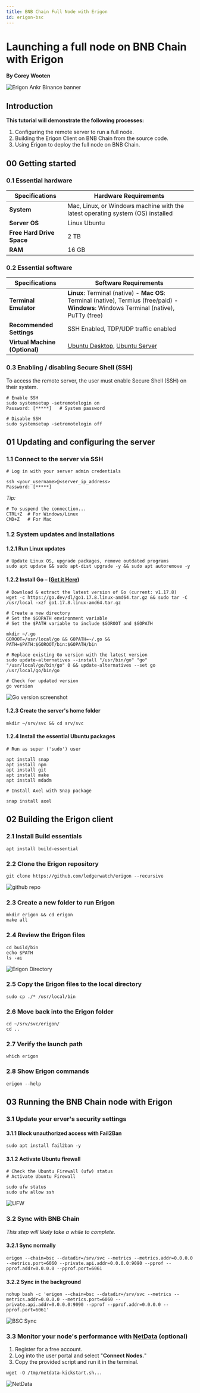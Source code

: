 ```yaml
---
title: BNB Chain Full Node with Erigon
id: erigon-bsc
---
```


# Launching a full node on BNB Chain with Erigon

**By Corey Wooten**
<br/>

![Erigon Ankr Binance banner](https://i.imgur.com/S3k5JAw.png)

## **Introduction**

**This tutorial will demonstrate the following processes:**

1. Configuring the remote server to run a full node.
2. Building the Erigon Client on BNB Chain from the source code.
3. Using Erigon to deploy the full node on BNB Chain.

## **00 Getting started**

### 0.1 Essential hardware

| Specifications            | Hardware Requirements                                                          |
| ------------------------- | ------------------------------------------------------------------------------ |
| **System**                | Mac, Linux, or Windows machine with the latest operating system (OS) installed |
| **Server OS**             | Linux Ubuntu                                                                   |
| **Free Hard Drive Space** | 2 TB                                                                           |
| **RAM**                   | 16 GB                                                                          |

### 0.2 Essential software

| Specifications                 | Software Requirements                                                                                                                    |
| ------------------------------ | ---------------------------------------------------------------------------------------------------------------------------------------- |
| **Terminal Emulator**          | **Linux**: Terminal (native) - **Mac OS**: Terminal (native), Termius (free/paid) - **Windows**: Windows Terminal (native), PuTTy (free) |
| **Recommended Settings**       | SSH Enabled, TDP/UDP traffic enabled                                                                                                     |
| **Virtual Machine (Optional)** | [Ubuntu Desktop](https://ubuntu.com/download/desktop), [Ubuntu Server](https://ubuntu.com/download/server)                               |

### 0.3 Enabling / disabling Secure Shell (SSH)

To access the remote server, the user must enable Secure Shell (SSH) on their system.

```shell
# Enable SSH
sudo systemsetup -setremotelogin on
Password: [*****]   # System password
```

```shell
# Disable SSH
sudo systemsetup -setremotelogin off
```

## **01 Updating and configuring the server**

### **1.1 Connect to the server via SSH**

```shell
# Log in with your server admin credentials

ssh <your_username>@<server_ip_address>
Password: [*****]
```

_Tip:_

```shell
# To suspend the connection...
CTRL+Z  # For Windows/Linux
CMD+Z   # For Mac
```

### **1.2 System updates and installations**

#### 1.2.1 Run Linux updates

```shell
# Update Linux OS, upgrade packages, remove outdated programs
sudo apt update && sudo apt-dist upgrade -y && sudo apt autoremove -y
```

#### 1.2.2 Install Go – ([Get it Here](https://go.dev/doc/install))

```shell
# Download & extract the latest version of Go (current: v1.17.8)
wget -c https://go.dev/dl/go1.17.8.linux-amd64.tar.gz && sudo tar -C /usr/local -xzf go1.17.8.linux-amd64.tar.gz
```

```shell
# Create a new directory
# Set the $GOPATH environment variable
# Set the $PATH variable to include $GOROOT and $GOPATH

mkdir ~/.go
GOROOT=/usr/local/go && GOPATH=~/.go && PATH=$PATH:$GOROOT/bin:$GOPATH/bin
```

```shell
# Replace existing Go version with the latest version
sudo update-alternatives --install "/usr/bin/go" "go" "/usr/local/go/bin/go" 0 && update-alternatives --set go /usr/local/go/bin/go
```

```shell
# Check for updated version
go version
```

![Go version screenshot](https://i.imgur.com/VwU0csKm.png)

#### 1.2.3 Create the server's home folder

```shell
mkdir ~/srv/svc && cd srv/svc
```

#### 1.2.4 Install the essential Ubuntu packages

```shell
# Run as super ('sudo') user

apt install snap
apt install npm
apt install git
apt install make
apt install mdadm

# Install Axel with Snap package

snap install axel
```

## **02 Building the Erigon client**

### **2.1 Install Build essentials**

```shell
apt install build-essential
```

### **2.2 Clone the Erigon repository**

```shell
git clone https://github.com/ledgerwatch/erigon --recursive
```

![github repo](https://i.imgur.com/0iHCODNl.jpg)

### **2.3 Create a new folder to run Erigon**

```shell
mkdir erigon && cd erigon
make all
```

### **2.4 Review the Erigon files**

```shell
cd build/bin
echo $PATH
ls -ai
```

![Erigon Directory](https://i.imgur.com/UsjQJoWl.jpg)

### **2.5 Copy the Erigon files to the local directory**

```shell
sudo cp ./* /usr/local/bin
```

### **2.6 Move back into the Erigon folder**

```shell
cd ~/srv/svc/erigon/
cd ..
```

### **2.7 Verify the launch path**

```shell
which erigon
```

### **2.8 Show Erigon commands**

```shell
erigon --help
```

## **03 Running the BNB Chain node with Erigon**

### **3.1 Update your erver's security settings**

#### 3.1.1 Block unauthorized access with Fail2Ban

```shell
sudo apt install fail2ban -y
```

#### 3.1.2 Activate Ubuntu firewall

```shell
# Check the Ubuntu Firewall (ufw) status
# Activate Ubuntu Firewall

sudo ufw status
sudo ufw allow ssh
```

![UFW](https://i.imgur.com/ur9Y2qyl.jpg)

### **3.2 Sync with BNB Chain**
_This step will likely take a while to complete._

#### 3.2.1 Sync normally

```shell
erigon --chain=bsc --datadir=/srv/svc --metrics --metrics.addr=0.0.0.0 --metrics.port=6060 --private.api.addr=0.0.0.0:9090 --pprof --pprof.addr=0.0.0.0 --pprof.port=6061
```

#### 3.2.2 Sync in the background

```shell
nohup bash -c 'erigon --chain=bsc --datadir=/srv/svc --metrics --metrics.addr=0.0.0.0 --metrics.port=6060 --private.api.addr=0.0.0.0:9090 --pprof --pprof.addr=0.0.0.0 --pprof.port=6061'
```

![BSC Sync](https://i.imgur.com/b5d6ZHTl.jpg)

### **3.3 Monitor your node's performance with [NetData](https://netdata.cloud/) (optional)**

1. Register for a free account.
2. Log into the user portal and select "**Connect Nodes.**"
3. Copy the provided script and run it in the terminal.

```shell
wget -O /tmp/netdata-kickstart.sh...
```

![NetData](https://i.imgur.com/mIKbvb2l.jpg)
